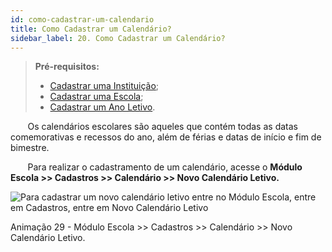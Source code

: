 ```yaml
---
id: como-cadastrar-um-calendario
title: Como Cadastrar um Calendário?
sidebar_label: 20. Como Cadastrar um Calendário?
---
```


>**Pré-requisitos:**
>*  [Cadastrar uma Instituição]();
>*  [Cadastrar uma Escola](user-como-cadastrar-uma-escola);
>*  [Cadastrar um Ano Letivo](user-como-definir-ano-letivo).

&nbsp;&nbsp;&nbsp;&nbsp;&nbsp;&nbsp;&nbsp;Os calendários escolares são aqueles que contém todas as datas comemorativas e recessos do ano, além de férias e datas de início e fim de bimestre.

&nbsp;&nbsp;&nbsp;&nbsp;&nbsp;&nbsp;&nbsp;Para realizar o cadastramento de um calendário, acesse o **Módulo Escola >> Cadastros >> Calendário >> Novo Calendário Letivo.**

![Para cadastrar um novo calendário letivo entre no Módulo Escola, entre em Cadastros, entre em Novo Calendário Letivo](/img/treinamento-gif/cadastrar_calendario_letivo.gif)

<p class="centerText">Animação 29 - Módulo Escola >> Cadastros >> Calendário >> Novo Calendário Letivo.</p>
